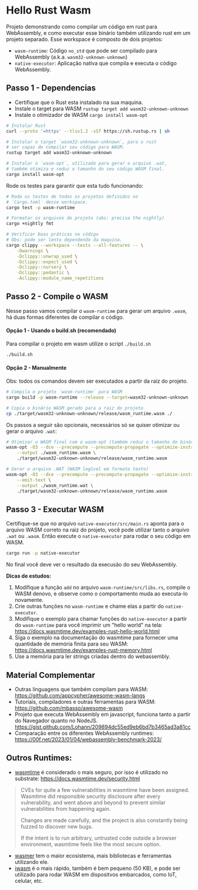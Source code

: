 # Hello Rust Wasm

Projeto demonstrando como compilar um código em rust para WebAssembly, e como executar esse binário também utilizando rust em um projeto separado. Esse workspace é composto de dois projetos:

- `wasm-runtime`: Código `no_std` que pode ser compilado para WebAssembly (a.k.a. `wasm32-unknown-unknown`)
- `native-executor`: Aplicação nativa que compila e executa o código WebAssembly.


## Passo 1 - Dependencias
- Certifique que o Rust esta instalado na sua maquina.
- Instale o target para WASM `rustup target add wasm32-unknown-unknown`
- Instale o otimizador de WASM `cargo install wasm-opt`
```sh
# Instalar Rust
curl --proto '=https' --tlsv1.2 -sSf https://sh.rustup.rs | sh

# Instalar o target `wasm32-unknown-unknown`, para o rust
# ser capaz de compilar seu código para WASM.
rustup target add wasm32-unknown-unknown

# Instalar o `wasm-opt`, utilizado para gerar o arquivo .wat,
# também otimiza e reduz o tamanho do seu código WASM final.
cargo install wasm-opt
```

Rode os testes para garantir que esta tudo funcionando:
```sh
# Roda os testes de todos os projetos definidos no
# `Cargo.toml` desse workspace.
cargo test -p wasm-runtime

# Formatar os arquivos do projeto (obs: precisa the nightly)
cargo +nightly fmt

# Verificar boas práticas no código
# Obs: pode ser lento dependendo da maquina.
cargo clippy --workspace --tests --all-features -- \
    -Dwarnings \
    -Dclippy::unwrap_used \
    -Dclippy::expect_used \
    -Dclippy::nursery \
    -Dclippy::pedantic \
    -Aclippy::module_name_repetitions
```

## Passo 2 - Compile o WASM
Nesse passo vamos compilar o `wasm-runtime` para gerar um arquivo `.wasm`, há duas formas diferentes de compilar o código.

#### Opção 1 - Usando o build.sh (recomendado)
Para compilar o projeto em wasm utilize o script `./build.sh`
```sh
./build.sh
```

#### Opção 2 - Manualmente
Obs: todos os comandos devem ser executados a partir da raiz do projeto.
```sh
# Compila o projeto `wasm-runtime` para WASM
cargo build -p wasm-runtime --release --target=wasm32-unknown-unknown

# Copia o binário WASM gerado para a raiz do projeto
cp ./target/wasm32-unknown-unknown/release/wasm_runtime.wasm ./
```

Os passos a seguir são opcionais, necessários só se quiser otimizar ou gerar o arquivo `.wat`:
```sh
# Otimizar o WASM final com o wasm-opt (também reduz o tamanho do binário)
wasm-opt -O3 --dce --precompute --precompute-propagate --optimize-instructions --optimize-casts --strip --strip-debug \
    --output ./wasm_runtime.wasm \
    ./target/wasm32-unknown-unknown/release/wasm_runtime.wasm

# Gerar o arquivo .WAT (WASM legível em formato texto)
wasm-opt -O3 --dce --precompute --precompute-propagate --optimize-instructions --optimize-casts --strip --strip-debug \
    --emit-text \
    --output ./wasm_runtime.wat \
    ./target/wasm32-unknown-unknown/release/wasm_runtime.wasm
```

## Passo 3 - Executar WASM
Certifique-se que no arquivo `native-executor/src/main.rs` aponta para o arquivo WASM correto na raiz do projeto, você pode utilizar tanto o arquivo `.wat` ou `.wasm`. Então execute o `native-executor` para rodar o seu código em WASM.
```sh
cargo run -p native-executor
```
No final você deve ver o resultado da execusão do seu WebAssembly.

<!-- Para quem esta se perguntando o que da para fazer em WebAssembly, um exemplo é *Ray Tracing* no navegador:
* https://github.com/rustwasm/wasm-bindgen/tree/main/examples/raytrace-parallel
* Exemplo onlinehttps://wasm-bindgen.netlify.app/exbuild/raytrace-parallel/ -->

**Dicas de estudos:**
1. Modifique a função `add` no arquivo `wasm-runtime/src/libs.rs`, compile o WASM denovo, e observe como o comportamento muda ao executa-lo novamente.
2. Crie outras funções no `wasm-runtime` e chame elas a partir do `native-executor`.
3. Modifique o exemplo para chamar funções do `native-executor` a partir do `wasm-runtime` para você imprimir um "hello world" na tela: https://docs.wasmtime.dev/examples-rust-hello-world.html
4. Siga o exemplo na documentação do wasmtime para fornecer uma quantidade de memória finita para seu WASM: https://docs.wasmtime.dev/examples-rust-memory.html
5. Use a memória para ler strings criadas dentro do webassembly.

## Material Complementar
- Outras linguagens que também compilam para WASM: https://github.com/appcypher/awesome-wasm-langs
- Tutoriais, compiladores e outras ferramentas para WASM: https://github.com/mbasso/awesome-wasm
- Projeto que executa WebAssembly em javascript, funciona tanto a partir do Navegador quanto no NodeJS. https://gist.github.com/Lohann/209894dc55ed9eb6bd7b3465ad3a81cc
- Comparação entre os diferentes WebAssembly runtimes: https://00f.net/2023/01/04/webassembly-benchmark-2023/

## Outros Runtimes:
- [wasmtime](https://github.com/bytecodealliance/wasmtime) é considerado o mais seguro, por isso é utilizado no substrate: https://docs.wasmtime.dev/security.html
> CVEs for quite a few vulnerabilities in wasmtime have been assigned. Wasmtime did responsible security disclosure after every vulnerability, and went above and beyond to prevent similar vulnerabilities from happening again.
>
> Changes are made carefully, and the project is also constantly being fuzzed to discover new bugs.
>
> If the intent is to run arbitrary, untrusted code outside a browser environment, wasmtime feels like the most secure option.
- [wasmer](https://github.com/wasmerio/wasmer) tem o maior ecosistema, mais bibliotecas e ferramentas utilizando ele.
- [iwasm](https://github.com/bytecodealliance/wasm-micro-runtime/tree/main/product-mini) é o mais rápido, também é bem pequeno (50 KB), e pode ser utilizado para rodar WASM em dispositvos embarcados, como IoT, celular, etc.
